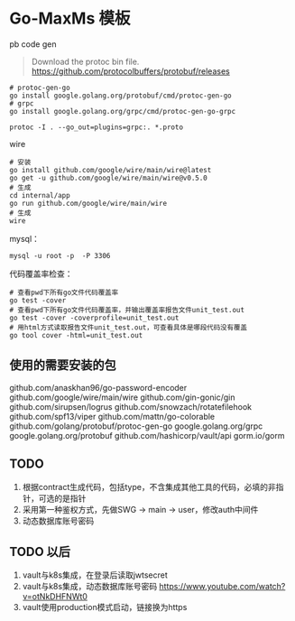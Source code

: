 # Go-MaxMs 模板

pb code gen
> Download the protoc bin file.
> https://github.com/protocolbuffers/protobuf/releases
```shell
# protoc-gen-go
go install google.golang.org/protobuf/cmd/protoc-gen-go
# grpc
go install google.golang.org/grpc/cmd/protoc-gen-go-grpc
```

```shell
protoc -I . --go_out=plugins=grpc:. *.proto
```

wire
```shell
# 安装
go install github.com/google/wire/main/wire@latest
go get -u github.com/google/wire/main/wire@v0.5.0
# 生成
cd internal/app
go run github.com/google/wire/main/wire
# 生成
wire
```

mysql：
```shell
mysql -u root -p  -P 3306
```

代码覆盖率检查：
```shell
# 查看pwd下所有go文件代码覆盖率
go test -cover
# 查看pwd下所有go文件代码覆盖率，并输出覆盖率报告文件unit_test.out
go test -cover -coverprofile=unit_test.out
# 用html方式读取报告文件unit_test.out，可查看具体是哪段代码没有覆盖
go tool cover -html=unit_test.out
```

## 使用的需要安装的包
github.com/anaskhan96/go-password-encoder
github.com/google/wire/main/wire
github.com/gin-gonic/gin
github.com/sirupsen/logrus
github.com/snowzach/rotatefilehook
github.com/spf13/viper
github.com/mattn/go-colorable
github.com/golang/protobuf/protoc-gen-go
google.golang.org/grpc
google.golang.org/protobuf
github.com/hashicorp/vault/api
gorm.io/gorm

## TODO
1. 根据contract生成代码，包括type，不含集成其他工具的代码，必填的非指针，可选的是指针
2. 采用第一种鉴权方式，先做SWG -> main -> user，修改auth中间件
3. 动态数据库账号密码

## TODO 以后
1. vault与k8s集成，在登录后读取jwtsecret
2. vault与k8s集成，动态数据库账号密码  https://www.youtube.com/watch?v=otNkDHFNWt0
3. vault使用production模式启动，链接换为https
